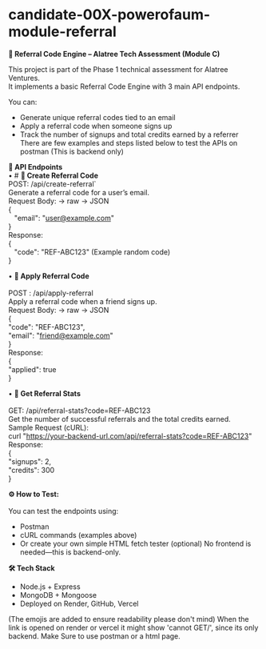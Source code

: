﻿# candidate-00X-powerofaum-module-referral

**🌟	Referral Code Engine – Alatree Tech Assessment (Module C)**

This project is part of the Phase 1 technical assessment for Alatree Ventures.  
It implements a basic Referral Code Engine with 3 main API endpoints.

You can:
- Generate unique referral codes tied to an email
- Apply a referral code when someone signs up
- Track the number of signups and total credits earned by a referrer <br>
There are few examples and steps listed below to test the APIs on postman (This is backend only)

**🌟	API Endpoints** <br> 
• # **📌	Create Referral Code** <br>
POST: /api/create-referral` <br> 
Generate a referral code for a user’s email. <br> 
Request Body: -> raw  -> JSON <br> 
{ <br>
  &nbsp;&nbsp;&nbsp;"email": "user@example.com" <br>
} <br>
Response: <br> 
{ <br> 
  &nbsp;&nbsp;&nbsp;"code": "REF-ABC123" (Example random code) <br> 
} <br> 

• **📌	Apply Referral Code <br>**
<br> 
POST : /api/apply-referral <br> 
Apply a referral code when a friend signs up. <br> 
Request Body: -> raw  -> JSON <br> 
{ <br> 
  "code": "REF-ABC123", <br> 
 "email": "friend@example.com" <br> 
} <br> 
Response: <br> 
{ <br> 
  "applied": true <br> 
} <br> 

• **📌	Get Referral Stats** <br> 
<br> 
GET:  /api/referral-stats?code=REF-ABC123 <br> 
Get the number of successful referrals and the total credits earned. <br> 
Sample Request (cURL): <br> 
curl "https://your-backend-url.com/api/referral-stats?code=REF-ABC123" <br> 
Response: <br> 
{ <br> 
  "signups": 2, <br> 
  "credits": 300 <br> 
} <br> 

**⚙️ How to Test:** <br>
<br> 
You can test the endpoints using: 
-	Postman
-	cURL commands (examples above)
-	Or create your own simple HTML fetch tester (optional)
No frontend is needed—this is backend-only.

**🛠️ Tech Stack**
-	Node.js + Express
-	MongoDB + Mongoose
-	Deployed on Render, GitHub, Vercel
  
(The emojis are added to ensure readability please don't mind)
When the link is opened on render or vercel it might show 'cannot GET/', since its only backend. Make Sure to use postman or a html page.
